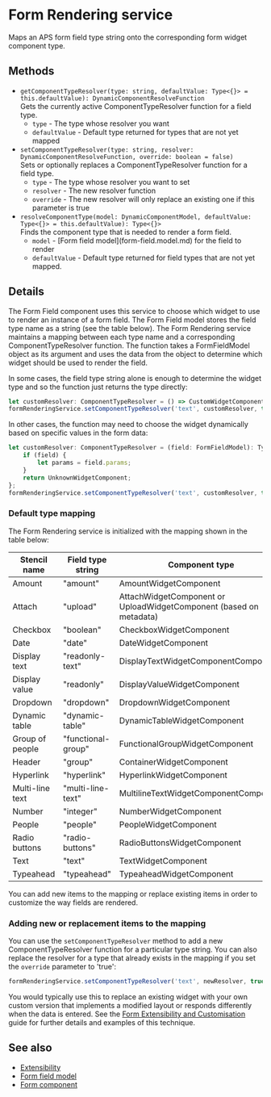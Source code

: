 # Form Rendering service

Maps an APS form field type string onto the corresponding form widget component type.

## Methods

-   `getComponentTypeResolver(type: string, defaultValue: Type<{}> = this.defaultValue): DynamicComponentResolveFunction`  
    Gets the currently active ComponentTypeResolver function for a field type.  
    -   `type` - The type whose resolver you want
    -   `defaultValue` - Default type returned for types that are not yet mapped
-   `setComponentTypeResolver(type: string, resolver: DynamicComponentResolveFunction, override: boolean = false)`  
    Sets or optionally replaces a ComponentTypeResolver function for a field type.  
    -   `type` - The type whose resolver you want to set
    -   `resolver` - The new resolver function
    -   `override` - The new resolver will only replace an existing one if this parameter is true
-   `resolveComponentType(model: DynamicComponentModel, defaultValue: Type<{}> = this.defaultValue): Type<{}>`  
    Finds the component type that is needed to render a form field.  
    -   `model` - \[Form field model](form-field.model.md) for the field to render
    -   `defaultValue` - Default type returned for field types that are not yet mapped.

## Details

The Form Field component uses this service to choose which widget to use to render an instance of a
form field. The Form Field model stores the field type name as a string (see the table below).
The Form Rendering service maintains a mapping between each type name and
a corresponding ComponentTypeResolver function. The function takes a FormFieldModel object as its argument and
uses the data from the object to determine which widget should be used to render the field.

In some cases, the field type string alone is enough to determine the widget type and so the function
just returns the type directly:

```ts
let customResolver: ComponentTypeResolver = () => CustomWidgetComponent;
formRenderingService.setComponentTypeResolver('text', customResolver, true);
```

In other cases, the function may need to choose the widget dynamically based on
specific values in the form data:

```ts
let customResolver: ComponentTypeResolver = (field: FormFieldModel): Type<{}> => {
    if (field) {
        let params = field.params;
    }
    return UnknownWidgetComponent;
};
formRenderingService.setComponentTypeResolver('text', customResolver, true);
```

### Default type mapping

The Form Rendering service is initialized with the mapping shown in the table below:

| Stencil name | Field type string | Component type |
| ------------ | ----------------- | -------------- |
| Amount | "amount" | AmountWidgetComponent |
| Attach | "upload" | AttachWidgetComponent or UploadWidgetComponent (based on metadata) |
| Checkbox | "boolean" | CheckboxWidgetComponent |
| Date | "date" | DateWidgetComponent |
| Display text | "readonly-text" | DisplayTextWidgetComponentComponent |
| Display value | "readonly" | DisplayValueWidgetComponent |
| Dropdown | "dropdown" | DropdownWidgetComponent |
| Dynamic table | "dynamic-table" | DynamicTableWidgetComponent |
| Group of people | "functional-group" | FunctionalGroupWidgetComponent |
| Header | "group" | ContainerWidgetComponent |
| Hyperlink | "hyperlink" | HyperlinkWidgetComponent |
| Multi-line text | "multi-line-text" | MultilineTextWidgetComponentComponent |
| Number | "integer" | NumberWidgetComponent |
| People | "people" | PeopleWidgetComponent |
| Radio buttons | "radio-buttons" | RadioButtonsWidgetComponent |
| Text | "text" | TextWidgetComponent |
| Typeahead | "typeahead" | TypeaheadWidgetComponent |

You can add new items to the mapping or replace existing items in order to customize the way
fields are rendered.

### Adding new or replacement items to the mapping

You can use the `setComponentTypeResolver` method to add a new ComponentTypeResolver function for a
particular type string. You can also replace the resolver for a type that already exists in the mapping
if you set the `override` parameter to 'true':

```ts
formRenderingService.setComponentTypeResolver('text', newResolver, true);
```

You would typically use this to replace an existing widget with your own custom version that
implements a modified layout or responds differently when the data is entered. See the
[Form Extensibility and Customisation](extensibility.md) guide for further details and examples
of this technique.

## See also

-   [Extensibility](extensibility.md)
-   [Form field model](form-field.model.md)
-   [Form component](form.component.md)
